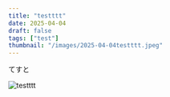 ```yaml
---
title: "testttt"
date: 2025-04-04
draft: false
tags: ["test"]
thumbnail: "/images/2025-04-04testttt.jpeg"
---
```


てすと

![testttt](/images/2025-04-04testttt.jpeg)